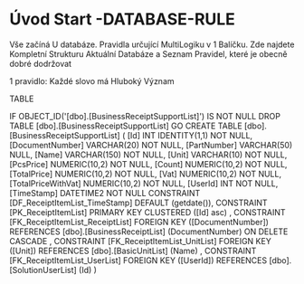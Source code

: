 ﻿# Úvod   Start -DATABASE-RULE  

Vše začíná U databáze. 
Pravidla určující MultiLogiku v 1 Balíčku.
Zde najdete Kompletní Strukturu Aktuální Databáze
a Seznam Pravidel, které je obecně dobré dodržovat

1 pravidlo: Každé slovo má Hluboký Význam

TABLE


 IF OBJECT_ID('[dbo].[BusinessReceiptSupportList]') IS NOT NULL 
 DROP TABLE [dbo].[BusinessReceiptSupportList] 
 GO
 CREATE TABLE [dbo].[BusinessReceiptSupportList] ( 
 [Id]                 INT              IDENTITY(1,1)          NOT NULL,
 [DocumentNumber]     VARCHAR(20)                             NOT NULL,
 [PartNumber]         VARCHAR(50)                                 NULL,
 [Name]               VARCHAR(150)                            NOT NULL,
 [Unit]               VARCHAR(10)                             NOT NULL,
 [PcsPrice]           NUMERIC(10,2)                           NOT NULL,
 [Count]              NUMERIC(10,2)                           NOT NULL,
 [TotalPrice]         NUMERIC(10,2)                           NOT NULL,
 [Vat]                NUMERIC(10,2)                           NOT NULL,
 [TotalPriceWithVat]  NUMERIC(10,2)                           NOT NULL,
 [UserId]             INT                                     NOT NULL,
 [TimeStamp]          DATETIME2                               NOT NULL  CONSTRAINT [DF_ReceiptItemList_TimeStamp] DEFAULT (getdate()),
 CONSTRAINT   [PK_ReceiptItemList]  PRIMARY KEY CLUSTERED    ([Id] asc) ,
 CONSTRAINT [FK_ReceiptItemList_ReceiptList] FOREIGN KEY ([DocumentNumber]) REFERENCES [dbo].[BusinessReceiptList] (DocumentNumber)  ON DELETE CASCADE ,
 CONSTRAINT [FK_ReceiptItemList_UnitList] FOREIGN KEY ([Unit]) REFERENCES [dbo].[BasicUnitList] (Name) ,
 CONSTRAINT [FK_ReceiptItemList_UserList] FOREIGN KEY ([UserId]) REFERENCES [dbo].[SolutionUserList] (Id) )
 
 